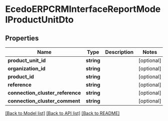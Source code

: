 # EcedoERPCRMInterfaceReportModelProductUnitDto

## Properties
Name | Type | Description | Notes
------------ | ------------- | ------------- | -------------
**product_unit_id** | **string** |  | [optional] 
**organization_id** | **string** |  | [optional] 
**product_id** | **string** |  | [optional] 
**reference** | **string** |  | [optional] 
**connection_cluster_reference** | **string** |  | [optional] 
**connection_cluster_comment** | **string** |  | [optional] 

[[Back to Model list]](../README.md#documentation-for-models) [[Back to API list]](../README.md#documentation-for-api-endpoints) [[Back to README]](../README.md)


